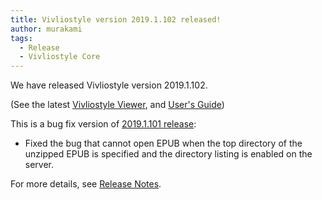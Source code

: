 ```yaml
---
title: Vivliostyle version 2019.1.102 released!
author: murakami
tags:
  - Release
  - Vivliostyle Core
---
```


We have released Vivliostyle version 2019.1.102.

(See the latest [Vivliostyle Viewer](https://vivliostyle.org/viewer/), and [User's Guide](https://vivliostyle.org/docs/user-guide/))

This is a bug fix version of [2019.1.101 release](https://vivliostyle.org/blog/2019/02/27/vivliostyle-2019.1.101-released/):

- Fixed the bug that cannot open EPUB when the top directory of the unzipped EPUB is specified and the directory listing is enabled on the server.

For more details, see [Release Notes](https://github.com/vivliostyle/vivliostyle.js/releases).
